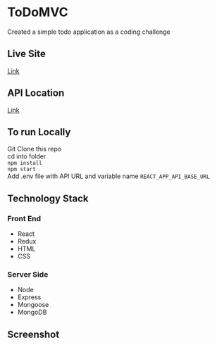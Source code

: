 # ToDoMVC
Created a simple todo application as a coding challenge
## Live Site
[Link](https://todomvcchallenge.netlify.com/)
## API Location
[Link](https://ancient-waters-49479.herokuapp.com/todo)
## To run Locally
 Git Clone this repo  
 cd into folder  
`npm install`  
`npm start`    
Add .env file with API URL and variable name `REACT_APP_API_BASE_URL`
## Technology Stack
### Front End
* React
* Redux
* HTML
* CSS

### Server Side
* Node
* Express
* Mongoose
* MongoDB

## Screenshot


